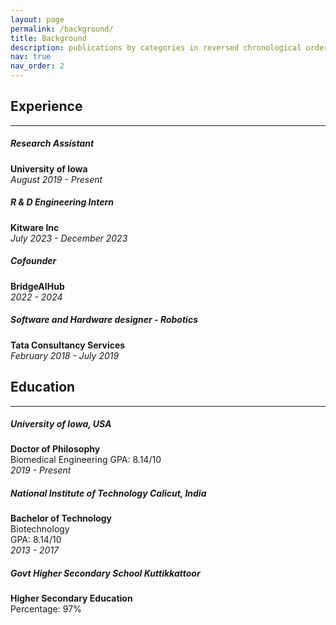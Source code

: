 ```yaml
---
layout: page
permalink: /background/
title: Background
description: publications by categories in reversed chronological order. generated by jekyll-scholar.
nav: true
nav_order: 2
---
```

## Experience
---
##### Research Assistant
**University of Iowa**  
*August 2019 - Present*

##### R & D Engineering Intern
**Kitware Inc**  
*July 2023 - December 2023*

##### Cofounder
**BridgeAIHub**  
*2022 - 2024*

##### Software and Hardware designer - Robotics
**Tata Consultancy Services**  
*February 2018 - July 2019*


## Education
---

##### University of Iowa, USA
**Doctor of Philosophy**  
Biomedical Engineering
GPA: 8.14/10  
*2019 - Present*

##### National Institute of Technology Calicut, India
**Bachelor of Technology**  
Biotechnology  
GPA: 8.14/10  
*2013 - 2017*

##### Govt Higher Secondary School Kuttikkattoor
**Higher Secondary Education**  
Percentage: 97%